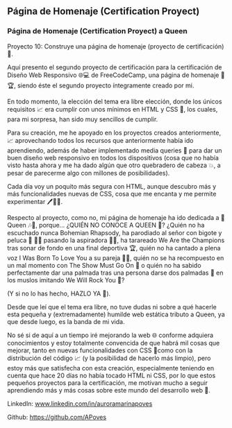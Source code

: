 ## Página de Homenaje (Certification Proyect)

### Página de Homenaje (Certification Proyect) a Queen



Proyecto 10: Construye una página de homenaje (proyecto de certificación) 🎯. 


Aquí presento el segundo proyecto de certificación para la certificación de Diseño Web Responsivo 🌐💻 de FreeCodeCamp, una página de homenaje 🎇🏆, siendo éste el segundo proyecto íntegramente creado por mi.

En todo momento, la elección del tema era libre elección, donde los únicos requisitos 📈 era cumplir con unos mínimos en HTML y CSS 🎨, los cuales, para mi sorpresa, han sido muy sencillos de cumplir.

Para su creación, me he apoyado en los proyectos creados anteriormente, 📈 aprovechando todos los recursos que anteriormente había ido aprendiendo, además de haber implementado media queries 📲  para dar un buen diseño web responsivo en todos los dispositivos (cosa que no había visto hasta ahora y me ha dado algún que otro quebradero de cabeza 💥, a pesar de parecerme algo con millones de posibilidades).

Cada día voy un poquito más segura con HTML, aunque descubro más y más funcionalidades nuevas de CSS, cosa que me encanta y me permite experimentar 🖊️👩‍💻.


Respecto al proyecto, como no, mi página de homenaje ha ido dedicada a 🎤Queen 🎶🥸, porque...
¿QUIÉN NO CONOCE A QUEEN 👀? ¿Quién no ha escuchado nunca Bohemian Rhapsody, ha parodiado al señor con bigote y peluca 🥸 🧔‍♀️ pasando la aspiradora 👯‍♀️, ha tarareado We Are the Champions tras sonar de fondo en una final deportiva 🏆, quién no ha cantado a plena voz I Was Born To Love You a su pareja 🎼🎤, quién no se ha recompuesto en un mal momento con The Show Must Go On 🎇 o quién no ha sabido perfectamente dar una palmada tras una persona darse dos palmadas 🥁 en los muslos imitando We Will Rock You 🎸?

(Y si no lo has hecho, HAZLO YA 💫).

Desde que leí que el tema era libre, no tuve dudas ni sobre a qué hacerle esta pequeña y (extremadamente) humilde web estática tributo a Queen, ya que desde luego, es la banda de mi vida.


No sé si de aquí a un tiempo iré mejorando la web 🌐 conforme adquiera conocimientos y estoy totalmente convencida de que habrá mil cosas que mejorar, tanto en nuevas funcionalidades con CSS 🎨como con la distribución del código 📈 (y la posibilidad de hacerlo más limpio), pero estoy más que satisfecha con esta creación, especialmente teniendo en cuenta que hace 20 días no había tocado HTML ni CSS, por lo que estos pequeños proyectos para la certificación, me motivan mucho a seguir aprendiendo más y más cosas sobre este mundo del desarrollo web 💫.



LinkedIn: www.linkedin.com/in/auroramarinapoves

Github: https://github.com/APoves
